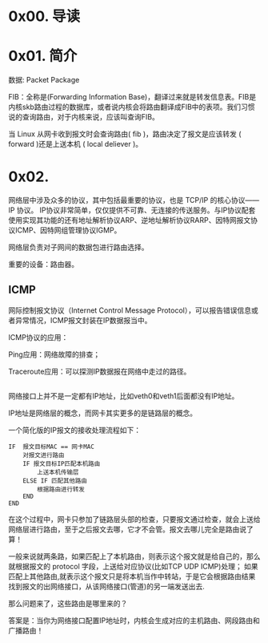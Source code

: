 # 0x00. 导读

# 0x01. 简介
数据: Packet Package

FIB：全称是(Forwarding Information Base)，翻译过来就是转发信息表。FIB是内核skb路由过程的数据库，或者说内核会将路由翻译成FIB中的表项。我们习惯说的查询路由，对于内核来说，应该叫查询FIB。

当 Linux 从网卡收到报文时会查询路由( fib )，路由决定了报文是应该转发 ( forward )还是上送本机 ( local deliever )。

# 0x02. 

网络层中涉及众多的协议，其中包括最重要的协议，也是 TCP/IP 的核心协议—— IP 协议。
IP协议非常简单，仅仅提供不可靠、无连接的传送服务。与IP协议配套使用实现其功能的还有地址解析协议ARP、逆地址解析协议RARP、因特网报文协议ICMP、因特网组管理协议IGMP。

网络层负责对子网间的数据包进行路由选择。

重要的设备：路由器。

## ICMP

网际控制报文协议（Internet Control Message Protocol），可以报告错误信息或者异常情况，ICMP报文封装在IP数据报当中。

ICMP协议的应用：

Ping应用：网络故障的排查；

Traceroute应用：可以探测IP数据报在网络中走过的路径。

## 

网络接口上并不是一定都有IP地址，比如veth0和veth1后面都没有IP地址。

IP地址是网络层的概念，而网卡其实更多的是链路层的概念。

一个简化版的IP报文的接收处理流程如下：
```
IF  报文目标MAC == 网卡MAC
    对报文进行路由
	IF 报文目标IP匹配本机路由
        上送本机传输层
	ELSE IF 匹配其他路由
		根据路由进行转发
	END
END
```
在这个过程中，网卡只参加了链路层头部的检查，只要报文通过检查，就会上送给网络层进行路由，至于之后报文去哪，它才不会管。报文去哪儿完全是路由说了算！

一般来说就两条路，如果匹配上了本机路由，则表示这个报文就是给自己的，那么就根据报文的 protocol 字段，上送给对应协议(比如TCP UDP ICMP)处理；
如果匹配上其他路由,就表示这个报文只是将本机当作中转站，于是它会根据路由结果找到报文的出网络接口，从该网络接口(管道)的另一端发送出去.

那么问题来了，这些路由是哪里来的？

答案是：当你为网络接口配置IP地址时，内核会生成对应的主机路由、网段路由和广播路由！